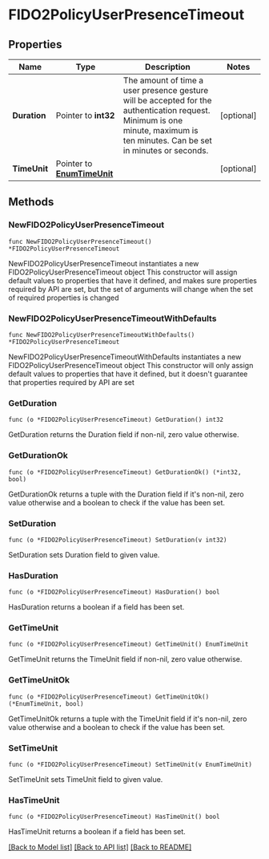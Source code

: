 # FIDO2PolicyUserPresenceTimeout

## Properties

Name | Type | Description | Notes
------------ | ------------- | ------------- | -------------
**Duration** | Pointer to **int32** | The amount of time a user presence gesture will be accepted for the authentication request. Minimum is one minute, maximum is ten minutes. Can be set in minutes or seconds. | [optional] 
**TimeUnit** | Pointer to [**EnumTimeUnit**](EnumTimeUnit.md) |  | [optional] 

## Methods

### NewFIDO2PolicyUserPresenceTimeout

`func NewFIDO2PolicyUserPresenceTimeout() *FIDO2PolicyUserPresenceTimeout`

NewFIDO2PolicyUserPresenceTimeout instantiates a new FIDO2PolicyUserPresenceTimeout object
This constructor will assign default values to properties that have it defined,
and makes sure properties required by API are set, but the set of arguments
will change when the set of required properties is changed

### NewFIDO2PolicyUserPresenceTimeoutWithDefaults

`func NewFIDO2PolicyUserPresenceTimeoutWithDefaults() *FIDO2PolicyUserPresenceTimeout`

NewFIDO2PolicyUserPresenceTimeoutWithDefaults instantiates a new FIDO2PolicyUserPresenceTimeout object
This constructor will only assign default values to properties that have it defined,
but it doesn't guarantee that properties required by API are set

### GetDuration

`func (o *FIDO2PolicyUserPresenceTimeout) GetDuration() int32`

GetDuration returns the Duration field if non-nil, zero value otherwise.

### GetDurationOk

`func (o *FIDO2PolicyUserPresenceTimeout) GetDurationOk() (*int32, bool)`

GetDurationOk returns a tuple with the Duration field if it's non-nil, zero value otherwise
and a boolean to check if the value has been set.

### SetDuration

`func (o *FIDO2PolicyUserPresenceTimeout) SetDuration(v int32)`

SetDuration sets Duration field to given value.

### HasDuration

`func (o *FIDO2PolicyUserPresenceTimeout) HasDuration() bool`

HasDuration returns a boolean if a field has been set.

### GetTimeUnit

`func (o *FIDO2PolicyUserPresenceTimeout) GetTimeUnit() EnumTimeUnit`

GetTimeUnit returns the TimeUnit field if non-nil, zero value otherwise.

### GetTimeUnitOk

`func (o *FIDO2PolicyUserPresenceTimeout) GetTimeUnitOk() (*EnumTimeUnit, bool)`

GetTimeUnitOk returns a tuple with the TimeUnit field if it's non-nil, zero value otherwise
and a boolean to check if the value has been set.

### SetTimeUnit

`func (o *FIDO2PolicyUserPresenceTimeout) SetTimeUnit(v EnumTimeUnit)`

SetTimeUnit sets TimeUnit field to given value.

### HasTimeUnit

`func (o *FIDO2PolicyUserPresenceTimeout) HasTimeUnit() bool`

HasTimeUnit returns a boolean if a field has been set.


[[Back to Model list]](../README.md#documentation-for-models) [[Back to API list]](../README.md#documentation-for-api-endpoints) [[Back to README]](../README.md)


